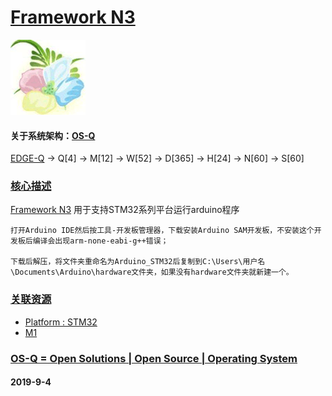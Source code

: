 ﻿# [Framework N3](https://github.com/OS-Q/N3)
[![sites](OS-Q/OS-Q.png)](http://www.OS-Q.com)
#### 关于系统架构：[OS-Q](https://github.com/OS-Q/OS-Q)

[EDGE-Q](https://github.com/OS-Q/EDGE-Q) -> Q[4] -> M[12] -> W[52] -> D[365] -> H[24] -> N[60] -> S[60]

### [核心描述](https://github.com/OS-Q/N3/wiki) 

[Framework N3](https://github.com/OS-Q/N3) 用于支持STM32系列平台运行arduino程序

```
打开Arduino IDE然后按工具-开发板管理器，下载安装Arduino SAM开发板，不安装这个开发板后编译会出现arm-none-eabi-g++错误；

下载后解压，将文件夹重命名为Arduino_STM32后复制到C:\Users\用户名\Documents\Arduino\hardware文件夹，如果没有hardware文件夹就新建一个。
```

### [关联资源](https://github.com/OS-Q/)

 *  [ Platform : STM32](https://github.com/OS-Q/H1) 
 *  [ M1](https://github.com/OS-Q/M1) 

### [OS-Q = Open Solutions | Open Source |  Operating System ](http://www.OS-Q.com/N3)
####  2019-9-4